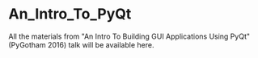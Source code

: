 # An_Intro_To_PyQt
All the materials from "An Intro To Building GUI Applications Using PyQt" (PyGotham 2016) talk will be available here.
